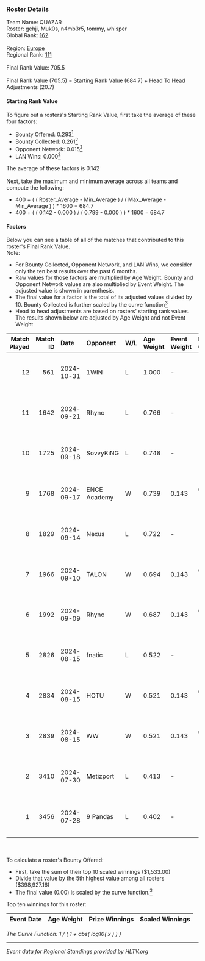 ### Roster Details<br />
Team Name: QUAZAR<br />
Roster: gehji, Muk0s, n4mb3r5, tommy, whisper<br />
Global Rank: [162](../../standings_global_2024_11_25.md)<br />
<br />
Region: [Europe]( ../../standings_europe_2024_11_25.md)<br />
Regional Rank: [111]( ../../standings_europe_2024_11_25.md)<br />
<br />
Final Rank Value:  705.5<br />
<br />
Final Rank Value (705.5) = Starting Rank Value (684.7) + Head To Head Adjustments (20.7)<br />

#### Starting Rank Value<br />
To figure out a rosters's Starting Rank Value, first take the average of these four factors:<br />
- Bounty Offered: 0.293[<sup>1</sup>](#table2)
- Bounty Collected: 0.261[<sup>2</sup>](#table1)
- Opponent Network: 0.015[<sup>2</sup>](#table1)
- LAN Wins: 0.000[<sup>2</sup>](#table1)

The average of these factors is 0.142<br />
<br />
Next, take the maximum and minimum average across all teams and compute the following:<br />
- 400 + ( ( Roster_Average - Min_Average ) / ( Max_Average - Min_Average ) ) * 1600 = 684.7
- 400 + ( ( 0.142 - 0.000 ) / ( 0.799 - 0.000 ) ) * 1600 = 684.7


#### Factors<br />
Below you can see a table of all of the matches that contributed to this roster's Final Rank Value.<br />
Note:<br />

- For Bounty Collected, Opponent Network, and LAN Wins, we consider only the ten best results over the past 6 months.
- Raw values for those factors are multiplied by Age Weight. Bounty and Opponent Network values are also multiplied by Event Weight. The adjusted value is shown in parenthesis.
- The final value for a factor is the total of its adjusted values divided by 10. Bounty Collected is further scaled by the curve function[<sup>3</sup>](#curveFunction)
- Head to head adjustments are based on rosters' starting rank values. The results shown below are adjusted by Age Weight and not Event Weight
<span id="table1"></span><br />


| Match Played | Match ID | Date       | Opponent     | W/L | Age Weight | Event Weight | Bounty Collected | Opponent Network | LAN Wins  | H2H Adj. | Roster                                |
| -: | -: | :- | :- | :- | :- | :- | :- | :- | :- | -: | :- |
|           12 |      561 | 2024-10-31 | 1WIN         | L   | 1.000      | -            | -                | -                | -         |   -17.62 | gehji, Muk0s, n4mb3r5, tommy, whisper |
|           11 |     1642 | 2024-09-21 | Rhyno        | L   | 0.766      | -            | -                | -                | -         |    -2.52 | gehji, Muk0s, n4mb3r5, tommy, whisper |
|           10 |     1725 | 2024-09-18 | SovvyKiNG    | L   | 0.748      | -            | -                | -                | -         |   -13.48 | gehji, Muk0s, n4mb3r5, tommy, whisper |
|            9 |     1768 | 2024-09-17 | ENCE Academy | W   | 0.739      | 0.143        | 0.009 (0.001)    | 0.224 (0.024)    | 0 (0.000) |    11.45 | gehji, Muk0s, n4mb3r5, tommy, whisper |
|            8 |     1829 | 2024-09-14 | Nexus        | L   | 0.722      | -            | -                | -                | -         |    -1.15 | gehji, Muk0s, n4mb3r5, tommy, whisper |
|            7 |     1966 | 2024-09-10 | TALON        | W   | 0.694      | 0.143        | 0.000 (0.000)    | 0.228 (0.023)    | 0 (0.000) |     9.85 | gehji, Muk0s, n4mb3r5, tommy, whisper |
|            6 |     1992 | 2024-09-09 | Rhyno        | W   | 0.687      | 0.143        | 0.139 (0.014)    | 0.554 (0.054)    | 0 (0.000) |    20.06 | gehji, Muk0s, n4mb3r5, tommy, whisper |
|            5 |     2826 | 2024-08-15 | fnatic       | L   | 0.522      | -            | -                | -                | -         |    -0.46 | gehji, Muk0s, n4mb3r5, tommy, whisper |
|            4 |     2834 | 2024-08-15 | HOTU         | W   | 0.521      | 0.143        | 0.002 (0.000)    | 0.506 (0.038)    | 0 (0.000) |    10.28 | gehji, Muk0s, n4mb3r5, tommy, whisper |
|            3 |     2839 | 2024-08-15 | WW           | W   | 0.521      | 0.143        | 0.000 (0.000)    | 0.168 (0.013)    | 0 (0.000) |     5.28 | gehji, Muk0s, n4mb3r5, tommy, whisper |
|            2 |     3410 | 2024-07-30 | Metizport    | L   | 0.413      | -            | -                | -                | -         |    -0.23 | gehji, Muk0s, n4mb3r5, tommy, whisper |
|            1 |     3456 | 2024-07-28 | 9 Pandas     | L   | 0.402      | -            | -                | -                | -         |    -0.74 | gehji, Muk0s, n4mb3r5, tommy, whisper |

<br />
<span id="table2"></span><br />
To calculate a roster's Bounty Offered:<br />

- First, take the sum of their top 10 scaled winnings ($1,533.00)
- Divide that value by the 5th highest value among all rosters ($398,927.16)
- The final value (0.00) is scaled by the curve function.[<sup>3</sup>](#curveFunction)

Top ten winnings for this roster:<br />

| Event Date | Age Weight | Prize Winnings | Scaled Winnings |
| :- | -: | :- | :- |


<span id="curveFunction"></span>_The Curve Function: 1 / ( 1 + abs( log10( x ) ) )_<br />

---
_Event data for Regional Standings provided by HLTV.org_<br />

